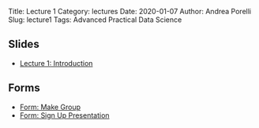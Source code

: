 Title: Lecture 1
Category: lectures
Date: 2020-01-07
Author: Andrea Porelli
Slug: lecture1
Tags: Advanced Practical Data Science

## Slides

- [Lecture 1: Introduction]({attach}presentation/lecture1.pdf) 

## Forms

- [Form: Make Group](https://docs.google.com/spreadsheets/d/1j52h9a9KgHjv2M92_HE_oDBSfcsKcknUZikXO8_TllQ/edit?usp=sharing) 
- [Form: Sign Up Presentation](https://docs.google.com/spreadsheets/d/1Ngos6zKgufKXObvUCIKo4MaAjyuWwlyT4yFhDJczGXk/edit?usp=sharing)


